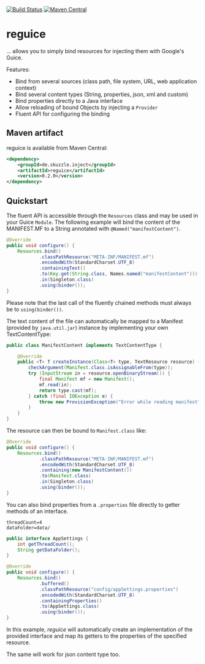 [![Build Status](https://travis-ci.org/skuzzle/reguice.svg?branch=master)](https://travis-ci.org/skuzzle/reguice) [![Maven Central](https://maven-badges.herokuapp.com/maven-central/de.skuzzle.inject/reguice/badge.svg)](https://maven-badges.herokuapp.com/maven-central/de.skuzzle.inject/reguice)

# reguice

... allows you to simply bind resources for injecting them with Google's Guice. 

Features:
* Bind from several sources (class path, file system, URL, web application context)
* Bind several content types (String, properties, json, xml and custom)
* Bind properties directly to a Java interface
* Allow reloading of bound Objects by injecting a `Provider`
* Fluent API for configuring the binding

## Maven artifact
reguice is available from Maven Central:
```xml
<dependency>
    <groupId>de.skuzzle.inject</groupId>
    <artifactId>reguice</artifactId>
    <version>0.2.0</version>
</dependency>
```

## Quickstart

The fluent API is accessible through the `Resources` class and may be used in your Guice 
`Module`. The following example will bind the content of the MANIFEST.MF to a String 
annotated with `@Named("manifestContent")`.

```java
@Override
public void configure() {
    Resources.bind()
            .classPathResource("META-INF/MANIFEST.mf")
            .encodedWith(StandardCharset.UTF_8)
            .containingText()
            .to(Key.get(String.class, Names.named("manifestContent")))
            .in(Singleton.class)
            .using(binder());
}
```
Please note that the last call of the fluently chained methods must always be 
to `using(binder())`.

The text content of the file can automatically be mapped to a Manifest (provided by 
`java.util.jar`) instance by implementing your own TextContentType:

```java
public class ManifestContent implements TextContentType {

    @Override
    public <T> T createInstance(Class<T> type, TextResource resource) {
        checkArgument(Manifest.class.isAssignableFrom(type));
        try (InputStream in = resource.openBinaryStream()) {
            final Manifest mf = new Manifest();
            mf.read(in);
            return type.cast(mf);
        } catch (final IOException e) {
            throw new ProvisionException("Error while reading manifest", e);
        }
    }
}
```

The resource can then be bound to `Manifest.class` like:

```java
@Override
public void configure() {
    Resources.bind()
            .classPathResource("META-INF/MANIFEST.mf")
            .encodedWith(StandardCharset.UTF_8)
            .containing(new ManifestContent())
            .to(Manifest.class)
            .in(Singleton.class)
            .using(binder());
}
```

You can also bind properties from a `.properties` file directly to getter methods of an 
interface.

```
threadCount=4
dataFolder=data/
```

```java
public interface AppSettings {
    int getThreadCount();
    String getDataFolder();
}
```

```java
@Override
public void configure() {
    Resources.bind()
            .buffered()
            .classPathResource("config/appSettings.properties")
            .encodedWith(StandardCharset.UTF_8)
            .containingProperties()
            .to(AppSettings.class)
            .using(binder());
}
```

In this example, _reguice_ will automatically create an implementation of the provided 
interface and map its getters to the properties of the specified resource.

The same will work for json content type too.
